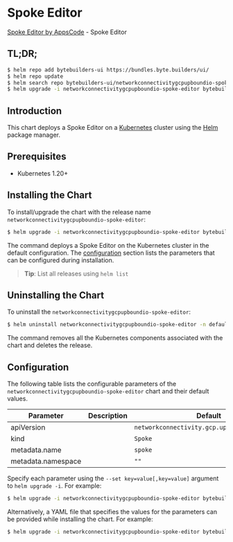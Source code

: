# Spoke Editor

[Spoke Editor by AppsCode](https://byte.builders) - Spoke Editor

## TL;DR;

```bash
$ helm repo add bytebuilders-ui https://bundles.byte.builders/ui/
$ helm repo update
$ helm search repo bytebuilders-ui/networkconnectivitygcpupboundio-spoke-editor --version=v0.4.18
$ helm upgrade -i networkconnectivitygcpupboundio-spoke-editor bytebuilders-ui/networkconnectivitygcpupboundio-spoke-editor -n default --create-namespace --version=v0.4.18
```

## Introduction

This chart deploys a Spoke Editor on a [Kubernetes](http://kubernetes.io) cluster using the [Helm](https://helm.sh) package manager.

## Prerequisites

- Kubernetes 1.20+

## Installing the Chart

To install/upgrade the chart with the release name `networkconnectivitygcpupboundio-spoke-editor`:

```bash
$ helm upgrade -i networkconnectivitygcpupboundio-spoke-editor bytebuilders-ui/networkconnectivitygcpupboundio-spoke-editor -n default --create-namespace --version=v0.4.18
```

The command deploys a Spoke Editor on the Kubernetes cluster in the default configuration. The [configuration](#configuration) section lists the parameters that can be configured during installation.

> **Tip**: List all releases using `helm list`

## Uninstalling the Chart

To uninstall the `networkconnectivitygcpupboundio-spoke-editor`:

```bash
$ helm uninstall networkconnectivitygcpupboundio-spoke-editor -n default
```

The command removes all the Kubernetes components associated with the chart and deletes the release.

## Configuration

The following table lists the configurable parameters of the `networkconnectivitygcpupboundio-spoke-editor` chart and their default values.

|     Parameter      | Description |                         Default                         |
|--------------------|-------------|---------------------------------------------------------|
| apiVersion         |             | <code>networkconnectivity.gcp.upbound.io/v1beta1</code> |
| kind               |             | <code>Spoke</code>                                      |
| metadata.name      |             | <code>spoke</code>                                      |
| metadata.namespace |             | <code>""</code>                                         |


Specify each parameter using the `--set key=value[,key=value]` argument to `helm upgrade -i`. For example:

```bash
$ helm upgrade -i networkconnectivitygcpupboundio-spoke-editor bytebuilders-ui/networkconnectivitygcpupboundio-spoke-editor -n default --create-namespace --version=v0.4.18 --set apiVersion=networkconnectivity.gcp.upbound.io/v1beta1
```

Alternatively, a YAML file that specifies the values for the parameters can be provided while
installing the chart. For example:

```bash
$ helm upgrade -i networkconnectivitygcpupboundio-spoke-editor bytebuilders-ui/networkconnectivitygcpupboundio-spoke-editor -n default --create-namespace --version=v0.4.18 --values values.yaml
```
